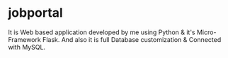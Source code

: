 # jobportal
It is Web based application developed by me using Python &amp; it's Micro-Framework Flask. And also it is full Database customization &amp;  Connected with MySQL. 
